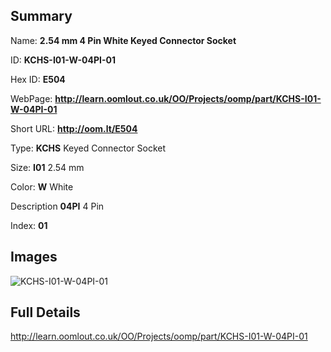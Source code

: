 

## Summary
 
Name: __2.54 mm 4 Pin White Keyed Connector Socket__

ID: __KCHS-I01-W-04PI-01__

Hex ID: __E504__

WebPage: __http://learn.oomlout.co.uk/OO/Projects/oomp/part/KCHS-I01-W-04PI-01__

Short URL: __http://oom.lt/E504__


Type: __KCHS__ Keyed Connector Socket 

Size: __I01__ 2.54 mm 

Color: __W__ White 

Description __04PI__ 4 Pin 

Index: __01__


## Images
![KCHS-I01-W-04PI-01](http://oomlout.com/oomp-gen/parts/KCHS-I01-W-04PI-01/KCHS-I01-W-04PI-01_420.jpg)



## Full Details

 http://learn.oomlout.co.uk/OO/Projects/oomp/part/KCHS-I01-W-04PI-01














